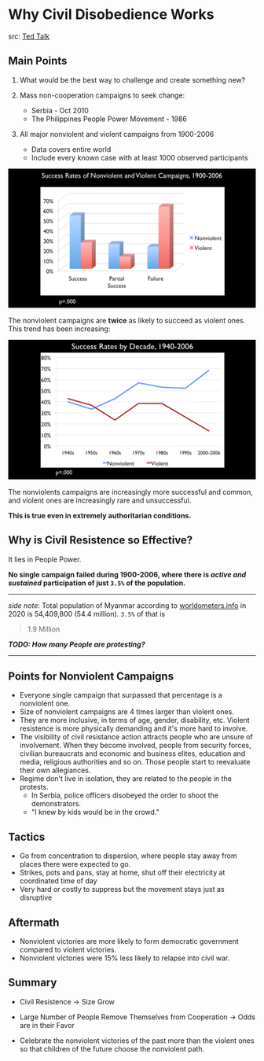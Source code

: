 # Why Civil Disobedience Works

src: [Ted Talk](https://www.youtube.com/watch?v=YJSehRlU34w)

## Main Points

1. What would be the best way to challenge and create something new?
2. Mass non-cooperation campaigns to seek change:

    - Serbia - Oct 2010
    - The Philippines People Power Movement - 1986

3. All major nonviolent and violent campaigns from 1900-2006

    - Data covers entire world
    - Include every known case with at least 1000 observed participants

![Success Rates of Nonviolent and Violent Campaigns, 1900-2006](img/violent-nonviolent-comparison.png "Success Rates of Nonviolent and Violent Campaigns, 1900-2006")

The nonviolent campaigns are **twice** as likely to succeed as violent ones. This trend has been increasing:

![Success Rates by Decade, 1940-2006](img/nonviolent-campaigns-success-trend.png "Success Rates by Decade, 1940-2006")

The nonviolents campaigns are increasingly more successful and common, and violent ones are increasingly rare and unsuccessful.

**This is true even in extremely authoritarian conditions.**

## Why is Civil Resistence so Effective?

It lies in People Power.

**No single campaign failed during 1900-2006, where there is *active and sustained* participation of just `3.5%` of the population.**

---
*side note*: Total population of Myanmar according to [worldometers.info](https://www.worldometers.info/world-population/myanmar-population/) in 2020 is 54,409,800 (54.4 million).  `3.5%` of that is 

> 1.9 Million

***TODO: How many People are protesting?***

---

## Points for Nonviolent Campaigns

- Everyone single campaign that surpassed that percentage is a nonviolent one.
- Size of nonviolent campaigns are 4 times larger than violent ones.
- They are more inclusive, in terms of age, gender, disability, etc. Violent resistence is more physically demanding and it's more hard to involve.
- The visibility of civil resistance action attracts people who are unsure of involvement. When they become involved, people from security forces, civilian bureaucrats and economic and business elites, education and media, religious authorities and so on. Those people start to reevaluate their own allegiances. 
- Regime don't live in isolation, they are related to the people in the protests.
    - In Serbia, police officers disobeyed the order to shoot the demonstrators.
    - "I knew by kids would be in the crowd."

## Tactics
- Go from concentration to dispersion, where people stay away from places there were expected to go.
- Strikes, pots and pans, stay at home, shut off their electricity at coordinated time of day
- Very hard or costly to suppress but the movement stays just as disruptive

## Aftermath
- Nonviolent victories are more likely to form democratic government compared to violent victories.
- Nonviolent victories were 15% less likely to relapse into civil war.

## Summary
- Civil Resistence -> Size Grow
- Large Number of People Remove Themselves from Cooperation -> Odds are in their Favor

- Celebrate the nonviolent victories of the past more than the violent ones so that children of the future choose the nonviolent path.